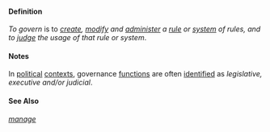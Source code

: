 #### Definition

*To govern* is to *[create](https://github.com/gcassel/Modular-Organization-Terminology/blob/master/terms/create.md), [modify](https://github.com/gcassel/Modular-Organization-Terminology/blob/master/terms/modify.md) and [administer](https://github.com/gcassel/Modular-Organization-Terminology/blob/master/terms/administer.md) a [rule](https://github.com/gcassel/Modular-Organization-Terminology/blob/master/terms/rule.md) or [system](https://github.com/gcassel/Modular-Organization-Terminology/blob/master/terms/system.md) of rules, and to [judge](https://github.com/gcassel/Modular-Organization-Terminology/blob/master/terms/judge.md) the usage of that rule or system*.

#### Notes  

In [political](https://github.com/gcassel/Modular-Organization-Terminology/blob/master/terms/politics.md) [contexts](https://github.com/gcassel/Modular-Organization-Terminology/blob/master/terms/context.md), governance [functions](https://github.com/gcassel/Modular-Organization-Terminology/blob/master/terms/function.md) are often [identified](https://github.com/gcassel/Modular-Organization-Terminology/blob/master/terms/identify.md) as *legislative, executive and/or judicial*.

#### See Also 

*[manage](https://github.com/gcassel/Modular-Organization-Terminology/blob/master/terms/manage.md)*
